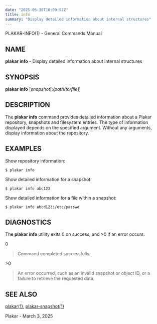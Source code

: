 ```yaml
---
date: "2025-06-30T10:09:52Z"
title: info
summary: "Display detailed information about internal structures"
---
```

PLAKAR-INFO(1) - General Commands Manual

## NAME

**plakar info** - Display detailed information about internal structures

## SYNOPSIS

**plakar info**
\[*snapshot*\[:*/path/to/file*]]

## DESCRIPTION

The
**plakar info**
command provides detailed information about a Plakar repository,
snapshots and filesystem entries.
The type of information displayed depends on the specified argument.
Without any arguments, display information about the repository.

## EXAMPLES

Show repository information:

	$ plakar info

Show detailed information for a snapshot:

	$ plakar info abc123

Show detailed information for a file within a snapshot:

	$ plakar info abcd123:/etc/passwd

## DIAGNOSTICS

The **plakar info** utility exits&#160;0 on success, and&#160;&gt;0 if an error occurs.

0

> Command completed successfully.

&gt;0

> An error occurred, such as an invalid snapshot or object ID, or a
> failure to retrieve the requested data.

## SEE ALSO

[plakar(1)](../plakar/),
[plakar-snapshot(1)](../snapshot/)

Plakar - March 3, 2025

